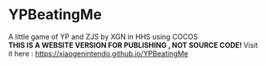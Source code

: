 # YPBeatingMe
A little game of YP and ZJS by XGN in HHS using COCOS <br/>
<b> THIS IS A WEBSITE VERSION FOR PUBLISHING , NOT SOURCE CODE! </b>
Visit it here : https://xiaogenintendo.github.io/YPBeatingMe
